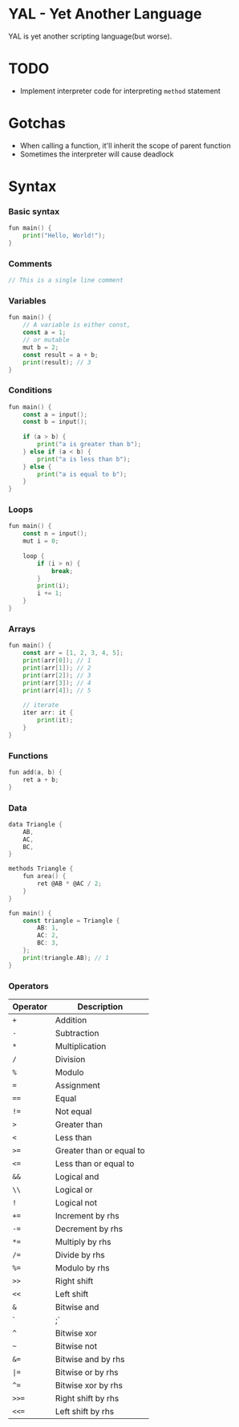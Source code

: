 # YAL - Yet Another Language

YAL is yet another scripting language(but worse).

# TODO

- Implement interpreter code for interpreting `method` statement

# Gotchas

- When calling a function, it'll inherit the scope of parent function
- Sometimes the interpreter will cause deadlock

# Syntax

### Basic syntax
```go
fun main() {
    print("Hello, World!");
}
```

### Comments
```go
// This is a single line comment
```

### Variables
```go
fun main() {
    // A variable is either const,
    const a = 1;
    // or mutable
    mut b = 2;
    const result = a + b;
    print(result); // 3
}
```

### Conditions
```go
fun main() {
    const a = input();
    const b = input();
    
    if (a > b) {
        print("a is greater than b");
    } else if (a < b) {
        print("a is less than b");
    } else {
        print("a is equal to b");
    }
}
```

### Loops
```go
fun main() {
    const n = input();
    mut i = 0;
    
    loop {
        if (i > n) {
            break;
        }
        print(i);
        i += 1;
    }
}
```

### Arrays
```go
fun main() {
    const arr = [1, 2, 3, 4, 5];
    print(arr[0]); // 1
    print(arr[1]); // 2
    print(arr[2]); // 3
    print(arr[3]); // 4
    print(arr[4]); // 5
    
    // iterate
    iter arr: it {
        print(it);
    }
}
```

### Functions
```go
fun add(a, b) {
    ret a + b;
}
```

### Data
```go
data Triangle {
    AB,
    AC,
    BC,
}

methods Triangle {
    fun area() {
        ret @AB * @AC / 2;
    }
}

fun main() {
    const triangle = Triangle {
        AB: 1,
        AC: 2,
        BC: 3,
    };
    print(triangle.AB); // 1
}
```

### Operators

| Operator  | Description                |
|-----------|----------------------------|
| `+`       | Addition                   |
| `-`       | Subtraction                |
| `*`       | Multiplication             |
| `/`       | Division                   |
| `%`       | Modulo                     |
| `=`       | Assignment                 |
| `==`      | Equal                      |
| `!=`      | Not equal                  |
| `>`       | Greater than               |
| `<`       | Less than                  |
| `>=`      | Greater than or equal to   |
| `<=`      | Less than or equal to      |
| `&&`      | Logical and                |
| `\\`      | Logical or                 |
| `!`       | Logical not                |
| `+=`      | Increment by rhs           |
| `-=`      | Decrement by rhs           |
| `*=`      | Multiply by rhs            |
| `/=`      | Divide by rhs              |
| `%=`      | Modulo by rhs              |
| `>>`      | Right shift                |
| `<<`      | Left shift                 |
| `&`       | Bitwise and                |
| `|;`      | Bitwise or                 |
| `^`       | Bitwise xor                |
| `~`       | Bitwise not                |
| `&=`      | Bitwise and by rhs         |
| `\|=`     | Bitwise or by rhs          |
| `^=`      | Bitwise xor by rhs         |
| `>>=`     | Right shift by rhs         |
| `<<=`     | Left shift by rhs          |
